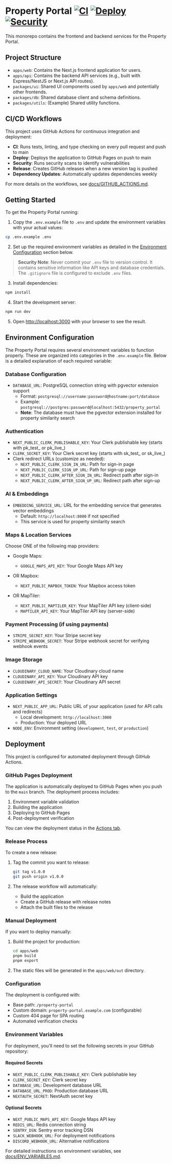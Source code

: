 # Property Portal [![CI](https://github.com/DeepFriedCyber/property-portal/actions/workflows/ci.yml/badge.svg)](https://github.com/DeepFriedCyber/property-portal/actions/workflows/ci.yml) [![Deploy](https://github.com/DeepFriedCyber/property-portal/actions/workflows/deploy.yml/badge.svg)](https://github.com/DeepFriedCyber/property-portal/actions/workflows/deploy.yml) [![Security](https://github.com/DeepFriedCyber/property-portal/actions/workflows/security.yml/badge.svg)](https://github.com/DeepFriedCyber/property-portal/actions/workflows/security.yml)

This monorepo contains the frontend and backend services for the Property Portal.

## Project Structure

- `apps/web`: Contains the Next.js frontend application for users.
- `apps/api`: Contains the backend API services (e.g., built with Express/NestJS or Next.js API routes).
- `packages/ui`: Shared UI components used by `apps/web` and potentially other frontends.
- `packages/db`: Shared database client and schema definitions.
- `packages/utils`: (Example) Shared utility functions.

## CI/CD Workflows

This project uses GitHub Actions for continuous integration and deployment:

- **CI**: Runs tests, linting, and type checking on every pull request and push to main
- **Deploy**: Deploys the application to GitHub Pages on push to main
- **Security**: Runs security scans to identify vulnerabilities
- **Release**: Creates GitHub releases when a new version tag is pushed
- **Dependency Updates**: Automatically updates dependencies weekly

For more details on the workflows, see [docs/GITHUB_ACTIONS.md](docs/GITHUB_ACTIONS.md).

## Getting Started

To get the Property Portal running:

1. Copy the `.env.example` file to `.env` and update the environment variables with your actual values:

```bash
cp .env.example .env
```

2. Set up the required environment variables as detailed in the [Environment Configuration](#environment-configuration) section below.

> **Security Note**: Never commit your `.env` file to version control. It contains sensitive information like API keys and database credentials. The `.gitignore` file is configured to exclude `.env` files.

3. Install dependencies:

```bash
npm install
```

4. Start the development server:

```bash
npm run dev
```

5. Open [http://localhost:3000](http://localhost:3000) with your browser to see the result.

## Environment Configuration

The Property Portal requires several environment variables to function properly. These are organized into categories in the `.env.example` file. Below is a detailed explanation of each required variable:

### Database Configuration

- `DATABASE_URL`: PostgreSQL connection string with pgvector extension support
  - Format: `postgresql://username:password@hostname:port/database`
  - Example: `postgresql://postgres:password@localhost:5432/property_portal`
  - **Note**: The database must have the pgvector extension installed for property similarity search

### Authentication

- `NEXT_PUBLIC_CLERK_PUBLISHABLE_KEY`: Your Clerk publishable key (starts with pk_test_ or pk_live_)
- `CLERK_SECRET_KEY`: Your Clerk secret key (starts with sk_test_ or sk_live_)
- Clerk redirect URLs (customize as needed):
  - `NEXT_PUBLIC_CLERK_SIGN_IN_URL`: Path for sign-in page
  - `NEXT_PUBLIC_CLERK_SIGN_UP_URL`: Path for sign-up page
  - `NEXT_PUBLIC_CLERK_AFTER_SIGN_IN_URL`: Redirect path after sign-in
  - `NEXT_PUBLIC_CLERK_AFTER_SIGN_UP_URL`: Redirect path after sign-up

### AI & Embeddings

- `EMBEDDING_SERVICE_URL`: URL for the embedding service that generates vector embeddings
  - Default: `http://localhost:8000` if not specified
  - This service is used for property similarity search

### Maps & Location Services

Choose ONE of the following map providers:

- Google Maps:
  - `GOOGLE_MAPS_API_KEY`: Your Google Maps API key

- OR Mapbox:
  - `NEXT_PUBLIC_MAPBOX_TOKEN`: Your Mapbox access token

- OR MapTiler:
  - `NEXT_PUBLIC_MAPTILER_KEY`: Your MapTiler API key (client-side)
  - `MAPTILER_API_KEY`: Your MapTiler API key (server-side)

### Payment Processing (if using payments)

- `STRIPE_SECRET_KEY`: Your Stripe secret key
- `STRIPE_WEBHOOK_SECRET`: Your Stripe webhook secret for verifying webhook events

### Image Storage

- `CLOUDINARY_CLOUD_NAME`: Your Cloudinary cloud name
- `CLOUDINARY_API_KEY`: Your Cloudinary API key
- `CLOUDINARY_API_SECRET`: Your Cloudinary API secret

### Application Settings

- `NEXT_PUBLIC_APP_URL`: Public URL of your application (used for API calls and redirects)
  - Local development: `http://localhost:3000`
  - Production: Your deployed URL
- `NODE_ENV`: Environment setting (`development`, `test`, or `production`)

## Deployment

This project is configured for automated deployment through GitHub Actions.

### GitHub Pages Deployment

The application is automatically deployed to GitHub Pages when you push to the `main` branch. The deployment process includes:

1. Environment variable validation
2. Building the application
3. Deploying to GitHub Pages
4. Post-deployment verification

You can view the deployment status in the [Actions tab](https://github.com/DeepFriedCyber/property-portal/actions/workflows/deploy.yml).

### Release Process

To create a new release:

1. Tag the commit you want to release:
   ```bash
   git tag v1.0.0
   git push origin v1.0.0
   ```

2. The release workflow will automatically:
   - Build the application
   - Create a GitHub release with release notes
   - Attach the built files to the release

### Manual Deployment

If you want to deploy manually:

1. Build the project for production:
   ```bash
   cd apps/web
   pnpm build
   pnpm export
   ```

2. The static files will be generated in the `apps/web/out` directory.

### Configuration

The deployment is configured with:

- Base path: `/property-portal`
- Custom domain: `property-portal.example.com` (configurable)
- Custom 404 page for SPA routing
- Automated verification checks

### Environment Variables

For deployment, you'll need to set the following secrets in your GitHub repository:

#### Required Secrets
- `NEXT_PUBLIC_CLERK_PUBLISHABLE_KEY`: Clerk publishable key
- `CLERK_SECRET_KEY`: Clerk secret key
- `DATABASE_URL`: Development database URL
- `DATABASE_URL_PROD`: Production database URL
- `NEXTAUTH_SECRET`: NextAuth secret key

#### Optional Secrets
- `NEXT_PUBLIC_MAPS_API_KEY`: Google Maps API key
- `REDIS_URL`: Redis connection string
- `SENTRY_DSN`: Sentry error tracking DSN
- `SLACK_WEBHOOK_URL`: For deployment notifications
- `DISCORD_WEBHOOK_URL`: Alternative notifications

For detailed instructions on environment variables, see [docs/ENV_VARIABLES.md](docs/ENV_VARIABLES.md).
